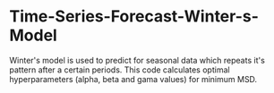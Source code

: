# Time-Series-Forecast-Winter-s-Model
Winter's model is used to predict for seasonal data which repeats it's pattern after a certain periods.
This code calculates optimal hyperparameters (alpha, beta and gama values) for minimum MSD.
